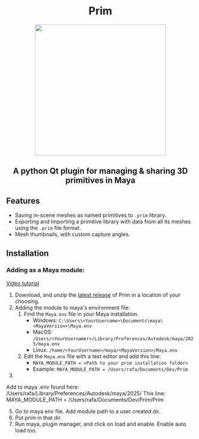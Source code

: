 <div align = "center">
  <h1>Prim</h1>
  <img src = https://github.com/Rafapp/Prim/assets/38381290/7b585bc9-704f-4745-8c1b-783d7c551255 width = "350px" align = "center">
  <h2>A python Qt plugin for managing & sharing 3D primitives in Maya</h2>
</div>

## Features
- Saving in-scene meshes as named primitives to `.prim` library.
- Exporting and Importing a primitive library with data from all its meshes using the `.prim` file format.
- Mesh thumbnails, with custom capture angles.

## Installation
### Adding as a Maya module:

[Video tutorial](https://youtu.be/OK2ueSc0YoU)

1. Download, and unzip the [latest release](https://github.com/Rafapp/Prim/releases) of Prim in a location of your choosing.
2. Adding the module to maya's environment file:
   1. Find the `Maya.env` file in your Maya installation.
       * Windows: `C:\Users\<YourUsername>\Documents\maya\<MayaVersion>\Maya.env`
       * MacOS: `/Users/<YourUsernamer>/Library/Preferences/Autodesk/maya/2025/maya.env`
       * Linux: `/home/<YourUsername>/maya/<MayaVersion>/Maya.env`
   2. Edit the `Maya.env` file with a text editor and add this line:
       * `MAYA_MODULE_PATH = <Path to your prim installation folder>`
       * Example: `MAYA_MODULE_PATH = /Users/rafa/Documents/Dev/Prim`
3. 
   
Add to maya .env found here:
  /Users/rafa/Library/Preferences/Autodesk/maya/2025/
This line:
  MAYA_MODULE_PATH = /Users/rafa/Documents/Dev/Prim/Prim

5. Go to maya env file. Add module path to a user created dir.
6. Put prim in that dir.
7. Run maya, plugin manager, and click on load and enable. Enable auto load too.

